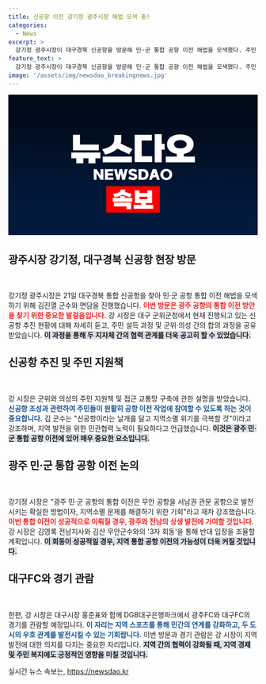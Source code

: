 ```yaml
---
title: 신공항 이전 강기정 광주시장 해법 모색 중!
categories:
  - News
excerpt: >
  강기정 광주시장이 대구경북 신공항을 방문해 민·군 통합 공항 이전 해법을 모색했다. 주민 설득과 협력 방안을 논의하며, 광주 공항 통합 이전의 필요성을 다시 강조했다. 지역 발전과 상생을 위한 이번 행보에 귀추가 주목된다!
feature_text: >
  강기정 광주시장이 대구경북 신공항을 방문해 민·군 통합 공항 이전 해법을 모색했다. 주민 설득과 협력 방안을 논의하며, 광주 공항 통합 이전의 필요성을 다시 강조했다. 지역 발전과 상생을 위한 이번 행보에 귀추가 주목된다!
image: '/assets/img/newsdao_breakingnews.jpg'
---
```


<p><img src="/assets/img/newsdao_breakingnews.jpg" alt="flaretime 속보" /></p>

<h2 data-ke-size="size26">광주시장 강기정, 대구경북 신공항 현장 방문</h2>

<p data-ke-size="size16">&nbsp;</p>

<p>강기정 광주시장은 21일 대구경북 통합 신공항을 찾아 민·군 공항 통합 이전 해법을 모색하기 위해 김진열 군수와 면담을 진행했습니다. <b><span style="color: #ee2323;">이번 방문은 광주 공항의 통합 이전 방안을 찾기 위한 중요한 발걸음입니다.</span></b> 강 시장은 대구 군위군청에서 현재 진행되고 있는 신공항 추진 현황에 대해 자세히 듣고, 주민 설득 과정 및 군위·의성 간의 합의 과정을 공유받았습니다. <b><span style="background-color: #21538527;">이 과정을 통해 두 지자체 간의 협력 관계를 더욱 공고히 할 수 있었습니다.</span></b> </p>

<h2 data-ke-size="size26">신공항 추진 및 주민 지원책</h2>

<p data-ke-size="size16">&nbsp;</p>

<p>강 시장은 군위와 의성의 주민 지원책 및 접근 교통망 구축에 관한 설명을 받았습니다. <b><span style="color: #1a5490;">신공항 조성과 관련하여 주민들이 원활히 공항 이전 작업에 참여할 수 있도록 하는 것이 중요합니다.</span></b> 김 군수는 "신공항이라는 날개를 달고 지역소멸 위기를 극복할 것"이라고 강조하며, 지역 발전을 위한 민관협력 노력이 필요하다고 언급했습니다. <b><span style="background-color: #21538527;">이것은 광주 민·군 통합 공항 이전에 있어 매우 중요한 요소입니다.</span></b> </p>

<h2 data-ke-size="size26">광주 민·군 통합 공항 이전 논의</h2>

<p data-ke-size="size16">&nbsp;</p>

<p>강기정 시장은 "광주 민·군 공항의 통합 이전은 무안 공항을 서남권 관문 공항으로 발전시키는 확실한 방법이자, 지역소멸 문제를 해결하기 위한 기회"라고 재차 강조했습니다. <b><span style="color: #ee2323;">이번 통합 이전이 성공적으로 이뤄질 경우, 광주와 전남의 상생 발전에 기여할 것입니다.</span></b> 강 시장은 김영록 전남지사와 김산 무안군수와의 '3자 회동'을 통해 반대 입장을 조율할 계획입니다. <b><span style="background-color: #21538527;">이 회동이 성공적일 경우, 지역 통합 공항 이전의 가능성이 더욱 커질 것입니다.</span></b> </p>

<h2 data-ke-size="size26">대구FC와 경기 관람</h2>

<p data-ke-size="size16">&nbsp;</p>

<p>한편, 강 시장은 대구시장 홍준표와 함께 DGB대구은행파크에서 광주FC와 대구FC의 경기를 관람할 예정입니다. <b><span style="color: #1a5490;">이 자리는 지역 스포츠를 통해 민간의 연계를 강화하고, 두 도시의 우호 관계를 발전시킬 수 있는 기회랍니다.</span></b> 이번 방문과 경기 관람은 강 시장이 지역 발전에 대한 의지를 다지는 중요한 자리입니다. <b><span style="background-color: #21538527;">지역 간의 협력이 강화될 때, 지역 경제 및 주민 복지에도 긍정적인 영향을 미칠 것입니다.</span></b> </p>

<p data-ke-size="size16"></p>
실시간 뉴스 속보는, <a href="https://newsdao.kr" rel="dofollow">https://newsdao.kr</a>


